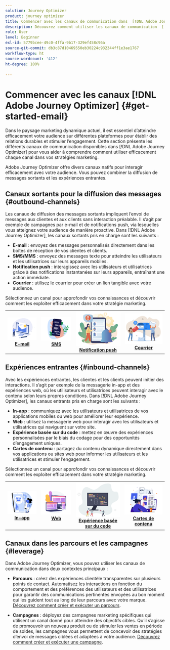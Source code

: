 ```yaml
---
solution: Journey Optimizer
product: journey optimizer
title: Commencer avec les canaux de communication dans  [!DNL Adobe Journey Optimizer]
description: Découvrez comment utiliser les canaux de communication  [!DNL Adobe Journey Optimizer] .
role: User
level: Beginner
exl-id: 5779bcee-49c0-4ffa-9b17-329ef458c96a
source-git-commit: db3c87d10469550eb30224c932344ff1e3ae1767
workflow-type: ht
source-wordcount: '412'
ht-degree: 100%

---
```


# Commencer avec les canaux [!DNL Adobe Journey Optimizer] {#get-started-email}

Dans le paysage marketing dynamique actuel, il est essentiel d’atteindre efficacement votre audience sur différentes plateformes pour établir des relations durables et stimuler l’engagement. Cette section présente les différents canaux de communication disponibles dans [!DNL Adobe Journey Optimizer] pour vous aider à comprendre comment utiliser efficacement chaque canal dans vos stratégies marketing.

Adobe Journey Optimizer offre divers canaux natifs pour interagir efficacement avec votre audience. Vous pouvez combiner la diffusion de messages sortants et les expériences entrantes.

## Canaux sortants pour la diffusion des messages {#outbound-channels}

Les canaux de diffusion des messages sortants impliquent l’envoi de messages aux clientes et aux clients sans interaction préalable. Il s’agit par exemple de campagnes par e-mail et de notifications push, via lesquelles vous atteignez votre audience de manière proactive. Dans [!DNL Adobe Journey Optimizer], les canaux sortants pris en charge sont les suivants :

* **E-mail** : envoyez des messages personnalisés directement dans les boîtes de réception de vos clientes et clients.
* **SMS/MMS** : envoyez des messages texte pour atteindre les utilisateurs et les utilisatrices sur leurs appareils mobiles.
* **Notification push** : interagissez avec les utilisateurs et utilisatrices grâce à des notifications instantanées sur leurs appareils, entraînant une action immédiate.
* **Courrier** : utilisez le courrier pour créer un lien tangible avec votre audience.

Sélectionnez un canal pour approfondir vos connaissances et découvrir comment les exploiter efficacement dans votre stratégie marketing.

<table style="table-layout:fixed"><tr style="border: 0;">
<td><a href="../email/get-started-email.md"><img alt="E-mail" src="assets/do-not-localize/email.png"></a>
<div align="center"><a href="../email/get-started-email.md"><strong>E-mail</strong></a></div></td>
<td><a href="../sms/get-started-sms.md"><img alt="SMS" src="assets/do-not-localize/sms.png"></a>
<div align="center"><a href="../sms/get-started-sms.md"><strong>SMS</strong></a></div></td>
<td><a href="../push/get-started-push.md"><img alt="Notification push" src="assets/do-not-localize/push.png"></a>
<div align="center"><a href="../push/get-started-push.md"><strong>Notification push</strong></a></div></td>
<td><a href="../direct-mail/get-started-direct-mail.md"><img alt="Courrier" src="assets/do-not-localize/direct-mail.jpg"></a>
<div align="center"><a href="../direct-mail/get-started-direct-mail.md"><strong>Courrier</strong></a></div></td>
</tr></table>

## Expériences entrantes {#inbound-channels}

Avec les expériences entrantes, les clientes et les clients peuvent initier des interactions. Il s’agit par exemple de la messagerie in-app et des expériences web, où les utilisateurs et utilisatrices peuvent interagir avec le contenu selon leurs propres conditions. Dans [!DNL Adobe Journey Optimizer], les canaux entrants pris en charge sont les suivants :

* **In-app** : communiquez avec les utilisateurs et utilisatrices de vos applications mobiles ou web pour améliorer leur expérience.
* **Web** : utilisez la messagerie web pour interagir avec les utilisateurs et utilisatrices qui naviguent sur votre site.
* **Expérience basée sur du code** : mettez en œuvre des expériences personnalisées par le biais du codage pour des opportunités d’engagement uniques.
* **Cartes de contenu** : partagez du contenu dynamique directement dans vos applications ou sites web pour informer les utilisateurs et les utilisatrices et stimuler l’engagement.

Sélectionnez un canal pour approfondir vos connaissances et découvrir comment les exploiter efficacement dans votre stratégie marketing.

<table style="table-layout:fixed"><tr style="border: 0;">
<td><a href="../in-app/get-started-in-app.md"><img alt="In-app" src="assets/do-not-localize/inapp.jpg"></a>
<div align="center"><a href="../in-app/get-started-in-app.md"><strong>In-app</strong></a></div></td>
<td><a href="../web/get-started-web.md"><img alt="Web" src="assets/do-not-localize/web.jpg"></a>
<div align="center"><a href="../web/get-started-web.md"><strong>Web</strong></a></div></td>
<td><a href="../code-based/get-started-code-based.md"><img alt="Expérience basée sur du code" src="assets/do-not-localize/code.png"></a>
<div align="center"><a href="../code-based/get-started-code-based.md"><strong>Expérience basée sur du code</strong></a></div></td>
<td><a href="../content-card/get-started-content-card.md"><img alt="Cartes de contenu" src="assets/do-not-localize/cards.png"></a>
<div align="center"><a href="../content-card/get-started-content-card.md"><strong>Cartes de contenu</strong></a></div></td>
</tr></table>


## Canaux dans les parcours et les campagnes {#leverage}

Dans Adobe Journey Optimizer, vous pouvez utiliser les canaux de communication dans deux contextes principaux :

* **Parcours** : créez des expériences clientèle transparentes sur plusieurs points de contact. Automatisez les interactions en fonction du comportement et des préférences des utilisateurs et des utilisatrices pour garantir des communications pertinentes envoyées au bon moment qui les guident tout au long de leur parcours avec votre marque. [Découvrez comment créer et exécuter un parcours](../building-journeys/journey-gs.md).

* **Campagnes** : déployez des campagnes marketing spécifiques qui utilisent un canal donné pour atteindre des objectifs cibles. Qu’il s’agisse de promouvoir un nouveau produit ou de stimuler les ventes en période de soldes, les campagnes vous permettent de concevoir des stratégies d’envoi de messages ciblées et adaptées à votre audience. [Découvrez comment créer et exécuter une campagne](../campaigns/get-started-with-campaigns.md).

